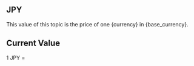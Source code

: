 ## JPY

This value of this topic is the price of one {currency} in {base_currency}.

## Current Value

1 JPY = <Topic topic="finance/stock-exchange/currency/JPY/USD" decimals="3" unit="USD"/>

